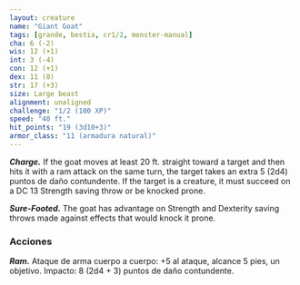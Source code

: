 ```yaml
---
layout: creature
name: "Giant Goat"
tags: [grande, bestia, cr1/2, monster-manual]
cha: 6 (-2)
wis: 12 (+1)
int: 3 (-4)
con: 12 (+1)
dex: 11 (0)
str: 17 (+3)
size: Large beast
alignment: unaligned
challenge: "1/2 (100 XP)"
speed: "40 ft."
hit_points: "19 (3d10+3)"
armor_class: "11 (armadura natural)"
---
```


***Charge.*** If the goat moves at least 20 ft. straight toward a target and then hits it with a ram attack on the same turn, the target takes an extra 5 (2d4) puntos de daño contundente. If the target is a creature, it must succeed on a DC 13 Strength saving throw or be knocked prone.

***Sure-Footed.*** The goat has advantage on Strength and Dexterity saving throws made against effects that would knock it prone.

### Acciones

***Ram.*** Ataque de arma cuerpo a cuerpo: +5 al ataque, alcance 5 pies, un objetivo. Impacto: 8 (2d4 + 3) puntos de daño contundente.